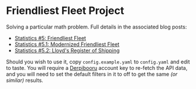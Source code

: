 # Friendliest Fleet Project

Solving a particular math problem. Full details in the associated blog posts:

* [Statistics #5: Friendliest Fleet](https://www.fimfiction.net/blog/850682/statistics-5-friendliest-fleet)
* [Statistics #5.1: Modernized Friendliest Fleet](https://www.fimfiction.net/blog/850910/statistics-51-modernized-friendliest-fleet)
* [Statistics #5.2: Lloyd's Register of Shipping](https://www.fimfiction.net/blog/850981/statistics-52-lloyds-register-of-shipping)

Should you wish to use it, copy `config.example.yaml` to `config.yaml` and
edit to taste. You will require a [Derpibooru](https://derpibooru.org) account key to re-fetch the API data, and you will need to set the default filters in it to off to get the same *(or similar)* results.

